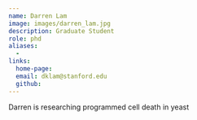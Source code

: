 ```yaml
---
name: Darren Lam
image: images/darren_lam.jpg
description: Graduate Student
role: phd
aliases:
  - 
links:
  home-page: 
  email: dklam@stanford.edu
  github: 
---
```


Darren is researching programmed cell death in yeast
